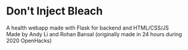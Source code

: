 # Don't Inject Bleach
A health webapp made with Flask for backend and HTML/CSS/JS<br>
Made by Andy Li and Rohan Bansal
(originally made in 24 hours during 2020 OpenHacks)
